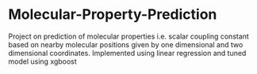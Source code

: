 # Molecular-Property-Prediction
Project on prediction of molecular properties i.e. scalar coupling constant based on nearby molecular positions given by one dimensional and two dimensional coordinates. Implemented using linear regression and tuned model using xgboost
